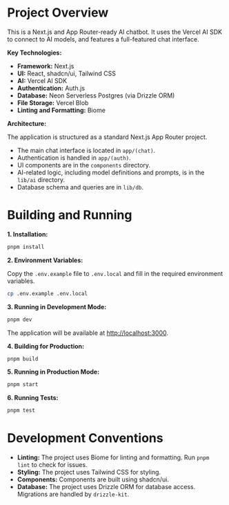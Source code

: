 # Project Overview

This is a Next.js and App Router-ready AI chatbot. It uses the Vercel AI SDK to connect to AI models, and features a full-featured chat interface.

**Key Technologies:**

*   **Framework:** Next.js
*   **UI:** React, shadcn/ui, Tailwind CSS
*   **AI:** Vercel AI SDK
*   **Authentication:** Auth.js
*   **Database:** Neon Serverless Postgres (via Drizzle ORM)
*   **File Storage:** Vercel Blob
*   **Linting and Formatting:** Biome

**Architecture:**

The application is structured as a standard Next.js App Router project.

*   The main chat interface is located in `app/(chat)`.
*   Authentication is handled in `app/(auth)`.
*   UI components are in the `components` directory.
*   AI-related logic, including model definitions and prompts, is in the `lib/ai` directory.
*   Database schema and queries are in `lib/db`.

# Building and Running

**1. Installation:**

```bash
pnpm install
```

**2. Environment Variables:**

Copy the `.env.example` file to `.env.local` and fill in the required environment variables.

```bash
cp .env.example .env.local
```

**3. Running in Development Mode:**

```bash
pnpm dev
```

The application will be available at [http://localhost:3000](http://localhost:3000).

**4. Building for Production:**

```bash
pnpm build
```

**5. Running in Production Mode:**

```bash
pnpm start
```

**6. Running Tests:**

```bash
pnpm test
```

# Development Conventions

*   **Linting:** The project uses Biome for linting and formatting. Run `pnpm lint` to check for issues.
*   **Styling:** The project uses Tailwind CSS for styling.
*   **Components:** Components are built using shadcn/ui.
*   **Database:** The project uses Drizzle ORM for database access. Migrations are handled by `drizzle-kit`.
